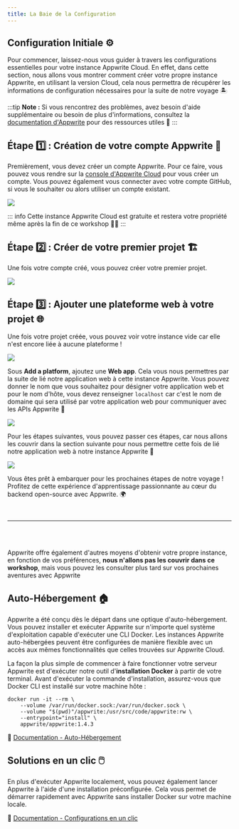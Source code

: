 ```yaml
---
title: La Baie de la Configuration
---
```


<Hero
title="La baie de la configuration"
image="/assets/workshop/configuration/console/bay.jpeg"
description="Bienvenue à la Baie de la Configuration, la première étape de notre aventure Appwrite ! 🔧 Dans cette
section, nous allons plonger dans les configurations initiales nécessaires pour préparer notre voyage ! Assurez-vous de
suivre attentivement ces étapes pour que votre expérience avec Appwrite soit fluide et inoubliable 🌊"
/>

## Configuration Initiale ⚙️

Pour commencer, laissez-nous vous guider à travers les configurations essentielles pour votre instance Appwrite Cloud.
En effet, dans cette section, nous allons vous montrer comment créer votre propre instance Appwrite, en utilisant la
version Cloud, cela nous permettra de récupérer les informations de configuration nécessaires pour la suite de notre
voyage 🏝️

:::tip
**Note :** Si vous rencontrez des problèmes, avez besoin d'aide supplémentaire ou besoin de plus d'informations,
consultez la [documentation d'Appwrite](https://appwrite.io/docs/quick-starts) pour des ressources utiles 📘
:::

## Étape 1️⃣ : Création de votre compte Appwrite 👤

Premièrement, vous devez créer un compte Appwrite. Pour ce faire, vous pouvez vous rendre sur
la [console d'Appwrite Cloud](https://cloud.appwrite.io/login) pour vous créer un compte. Vous pouvez également vous
connecter avec votre compte GitHub, si vous le souhaiter ou alors utiliser un compte existant.

<Image src="/assets/workshop/configuration/console/console_signup.png" imageAlt="Onboarding screen Appwrite Cloud" withSpacing></Image>

::: info
Cette instance Appwrite Cloud est gratuite et restera votre propriété même après la fin de ce workshop 💪🏼
:::

## Étape 2️⃣ : Créer de votre premier projet 🏗️

Une fois votre compte créé, vous pouvez créer votre premier projet.

<Image src="/assets/workshop/configuration/console/console_project.png" imageAlt="Create project screen" withSpacing></Image>

## Étape 3️⃣ : Ajouter une plateforme web à votre projet 🌐

Une fois votre projet créée, vous pouvez voir votre instance vide car elle n'est encore liée à aucune plateforme !

<Image src="/assets/workshop/configuration/console/console_select_platform.png" imageAlt="Console select platform" withSpacing></Image>

Sous **Add a platform**, ajoutez une **Web app**. Cela vous nous permettres par la suite de
lié notre application web à cette instance Appwrite. Vous pouvez donner le nom que vous souhaitez pour désigner votre
application web et pour le nom d'hôte, vous devez renseigner `localhost` car c'est le nom de domaine qui sera utilisé
par votre application web pour communiquer avec les APIs Appwrite 📡

<Image src="/assets/workshop/configuration/console/console_add_platform.png" imageAlt="Console form add platform" withSpacing></Image>

Pour les étapes suivantes, vous pouvez passer ces étapes, car nous allons les couvrir dans la section suivante pour nous
permettre cette fois de lié notre application web à notre instance Appwrite 🤯

<Image src="/assets/workshop/configuration/console/console_end.png" imageAlt="Console screen" withSpacing></Image>

Vous êtes prêt à embarquer pour les prochaines étapes de notre voyage !
Profitez de cette expérience d'apprentissage passionnante au cœur du backend open-source avec Appwrite. 🌍

<br />

---
<br />

<InfoBonus title="Les autres moyens de configurer une instance Appwrite 📦">
<br />

Appwrite offre également d'autres moyens d'obtenir votre propre instance, en fonction de vos préférences, **nous
n'allons pas les couvrir dans ce workshop**, mais vous pouvez les consulter plus tard sur vos prochaines aventures avec
Appwrite

## Auto-Hébergement 🏠

Appwrite a été conçu dès le départ dans une optique d'auto-hébergement. Vous pouvez installer et exécuter Appwrite sur
n'importe quel système d'exploitation capable d'exécuter une CLI Docker. Les instances Appwrite auto-hébergées peuvent
être configurées de manière flexible avec un accès aux mêmes fonctionnalités que celles trouvées sur Appwrite Cloud.

La façon la plus simple de commencer à faire fonctionner votre serveur Appwrite est d'exécuter notre outil 
d'**installation Docker** à partir de votre terminal. Avant d'exécuter la commande d'installation, assurez-vous que Docker CLI
est installé sur votre machine hôte :

```shell
docker run -it --rm \
    --volume /var/run/docker.sock:/var/run/docker.sock \
    --volume "$(pwd)"/appwrite:/usr/src/code/appwrite:rw \
    --entrypoint="install" \
    appwrite/appwrite:1.4.3
```

📖 [Documentation - Auto-Hébergement](https://appwrite.io/docs/advanced/self-hosting)

## Solutions en un clic 🖱️

En plus d'exécuter Appwrite localement, vous pouvez également lancer Appwrite à l'aide d'une installation préconfigurée.
Cela vous permet de démarrer rapidement avec Appwrite sans installer Docker sur votre machine locale.

📖 [Documentation - Configurations en un clic](https://appwrite.io/docs/advanced/self-hosting#one-click-setups)

</InfoBonus>
